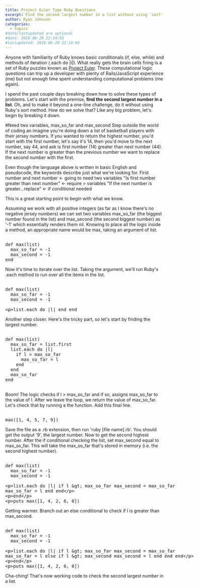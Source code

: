 ```yaml
---
title: Project Euler Type Ruby Questions
excerpt: Find the second largest number in a list without using 'sort' method.
author: Ryan Johnson
categories:
  - topics
#date/lastupdated are optional
#date: 2016-06-20 22:14:03
#lastupdated: 2016-06-20 22:14:03
---
```

Anyone with familiarity of Ruby knows basic conditionals (if, else, while) and methods of iteration (.each do |i|). What really gets the brain cells firing is a set of Ruby puzzles known as <a href="https://projecteuler.net/">Project Euler</a>. These computational logic questions can trip up a developer with plenty of Rails/JavaScript experience (me) but not enough time spent understanding computational problems (me again).

I spend the past couple days breaking down how to solve these types of problems. Let's start with the premise, <b>find the second largest number in a list</b>. Oh, and to make it beyond a one-line challenge, do it without using Ruby's sort method. How do we solve that? Like any big problem, let's begin by breaking it down.

#Need two variables, max_so_far and max_second
Step outside the world of coding an imagine you're doing down a list of basketball players with their jersey numbers. If you wanted to return the highest number, you'd start with the first number, let's say it's 14, then you'd move to the next number, say 44, and ask is first number (14) greater than next number (44). If the next number is greater than the previous number we want to replace the second number with the first.

Even though the language above is written in basic English and pseudocode, the keywords describe just what we're looking for.
First number and next number <- going to need two variables
"Is first number greater than next number" <- require > variables
"If the next number is greater...replace" <- if conditional needed

This is a great starting point to begin with what we know.

Assuming we work with all positive integers (as far as I know there's no negative jersey numbers) we can set two variables max_so_far (the biggest number found in the list) and max_second (the second biggest number) as '-1' which essentially renders them nil. Knowing to place all the logic inside a method, an appropriate name would be max, taking an argument of list.

<xmp>
def max(list)
  max_so_far = -1
  max_second = -1
end
</xmp>

Now it's time to iterate over the list. Taking the argument, we'll run Ruby's .each method to run over all the items in the list.

<xmp>
def max(list)
  max_so_far = -1
  max_second = -1

  list.each do |l|
  end
end
</xmp>

Another step closer. Here's the tricky part, so let's start by finding the largest number.

<xmp>
def max(list)
  max_so_far = list.first
  list.each do |l|
    if l > max_so_far
      max_so_far = l
    end
  end
  max_so_far
end

</xmp>

Boom! The logic checks if l > max_so_far and if so, assigns max_so_far to the value of l. After we leave the loop, we return the value of max_so_far. Let's check that by running a the function. Add this final line.

<xmp>
max([1, 4, 5, 7, 9])
</xmp>

Save the file as a .rb extension, then run 'ruby [file name].rb'. You should get the output '9', the largest number. Now to get the second highest number. After the if conditional checking the list, set max_second equal to max_so_far. This will take the max_so_far that's stored in memory (i.e. the second highest number).

<xmp>
def max(list)
  max_so_far = -1
  max_second = -1

  list.each do |l|
    if l > max_so_far
      max_second = max_so_far
      max_so_far = l
    end
  end

end

puts max([1, 4, 2, 6, 0])
</xmp>

Getting warmer. Branch out an else conditional to check if l is greater than max_second.

<xmp>
def max(list)
  max_so_far = -1
  max_second = -1

  list.each do |l|
    if l > max_so_far
      max_second = max_so_far
      max_so_far = l
    else
      if l > max_second
        max_second = l
      end
    end
  end

end

puts max([1, 4, 2, 6, 0])
</xmp>

Cha-ching! That's now working code to check the second largest number in a list.
